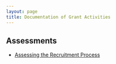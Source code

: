 ```yaml
---
layout: page
title: Documentation of Grant Activities
---
```


## Assessments

* [Assessing the Recruitment Process](../files/assessments/recruitment/)